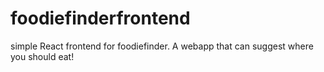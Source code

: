 # foodiefinderfrontend
simple React frontend for foodiefinder. A webapp that can suggest where you should eat!
